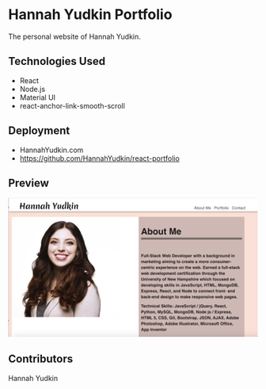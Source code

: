 # Hannah Yudkin Portfolio

The personal website of Hannah Yudkin.

## Technologies Used

- React
- Node.js
- Material UI
- react-anchor-link-smooth-scroll

## Deployment

- HannahYudkin.com
- https://github.com/HannahYudkin/react-portfolio

## Preview

<img src= "public/images/PortfolioScreenshot.png">

## Contributors

Hannah Yudkin
